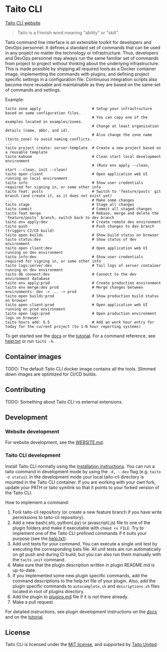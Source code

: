 # Taito CLI

[Taito CLI website](https://github.com/TaitoUnited/taito-cli/blob/dev/www/README.md)

> Taito is a Finnish word meaning "ability" or "skill".

Taito command line interface is an extensible toolkit for developers and DevOps personnel. It defines a standard set of commands that can be used in any project no matter the technology or infrastructure. Thus, developers and DevOps personnel may always run the same familiar set of commands from project to project without thinking about the underlying infrastructure. This is made possible by shipping all required tools as a Docker container image, implementing the commands with plugins, and defining project specific settings in a configuration file. Continuous integration scripts also become more reusable and maintainable as they are based on the same set of commands and settings.

Example:

```
taito zone apply                       # Setup your infrastructure based on some configuration files.
                                       # You can copy one of the examples located in examples/zones.
                                       # Change at least organization details (name, abbr, and id).
                                       # Also change the zone name (taito_zone) to avoid naming conflicts.
...
taito project create: server-template  # Create a new project based on a reusable template
taito kaboom                           # Clean start local development environment
                                       # (Runs env apply --clean, start --clean, init --clean)
taito open client                      # Open application web UI running on local environment
taito info                             # Show user credentials required for signing in, or some other info
taito feat: posts                      # Switch to 'feature/posts' git branch (and create it, as it does not exist yet)
...                                    # Make some changes
taito stage                            # Stage all changes
taito commit                           # Commit all staged changes
taito feat merge                       # Rebase, merge and delete the 'feature/posts' branch, switch back to dev branch
taito env apply:dev                    # Create remote dev environment
taito push                             # Push changes to dev branch (triggers CI/CD build)
taito open builds                      # Show build status on browser
taito status:dev                       # Show status of dev environment
taito open client:dev                  # Open application web UI running on dev environment
taito info:dev                         # Show user credentials required for signing in, or some other info
taito logs:server:dev                  # Tail logs of server container running on dev environment
taito db connect:dev                   # Connect to the dev environment database
taito env apply:prod                   # Create production environment
taito env merge:dev prod               # Merge changes between environments: dev -> ... -> prod
taito open builds:prod                 # Show production build status on browser
taito open client:prod                 # Open application web UI running on prod environment
taito open logs:prod                   # Open production environment logs on browser
taito hours add: 6.5                   # Add an work hour entry for today for the current project (to 1-N hour reporting systems)
```

To get started see the [docs](https://github.com/TaitoUnited/taito-cli/tree/dev/docs/manual/README.md) or the [tutorial](https://github.com/TaitoUnited/taito-cli/tree/dev/docs/tutorial/README.md). For a command reference, see [help.txt](https://github.com/TaitoUnited/taito-cli/blob/dev/help.txt) or run `taito -h`.

## Container images

TODO: The default Taito CLI docker image contains all the tools. Slimmed down images are optimized for CI/CD builds.

## Contributing

TODO: Something about Taito CLI vs external extensions.

## Development

### Website development

For website development, see the [WEBSITE.md](WEBSITE.md).

### Taito CLI development

Install Taito CLI normally using the [installation instructions](https://github.com/TaitoUnited/taito-cli/blob/dev/docs/manual/02-installation.md). You can run a taito command in development mode by using the `-d, --dev` flag (e.g. `taito -d status`). In the development mode your local taito-cli directory is mounted in the Taito CLI container. If you are working with your own fork, update your PATH or taito symlink so that it points to your forked version of the Taito CLI.

How to implement a command:

1. Fork taito-cli repository (or create a new feature branch if you have write permissions to taito-cli repository).
2. Add a new bash(.sh), python(.py) or javascript(.js) file to one of the plugin folders and make it executable with `chmod +x FILE`. Try to implement one of the Taito CLI prefined commands if it suits your purpose (see the [help.txt](https://github.com/TaitoUnited/taito-cli/blob/master/help.txt)).
3. Add unit tests for your command. You can execute a single unit test by executing the corresponding bats file. All unit tests are run automatically on git push and during CI build, but you can also run them manually with the `taito unit` command.
4. Make sure that the plugin description written in plugin README.md is up-to-date.
5. If you implemented some new plugin specific commands, add the command descriptions to the help.txt file of your plugin. Also, add the plugin specific commands to `autocomplete.sh` and `descriptions.sh` files located in root of plugins directory.
6. Add the plugin to [plugins.md](https://github.com/TaitoUnited/taito-cli/blob/dev/docs/plugins.md) file if it is not there already.
7. Make a pull request.

For detailed instructions, see plugin development instructions on the [docs](https://github.com/TaitoUnited/taito-cli/tree/dev/docs/manual/09-custom-plugins.md) and on the [tutorial](https://github.com/TaitoUnited/taito-cli/tree/dev/docs/tutorial/16-creating-a-plugin.md).

## License

Taito CLI is licensed under the [MIT license](https://github.com/TaitoUnited/taito-cli/blob/master/LICENSE), and supported by [Taito United](http://taitounited.fi/).
